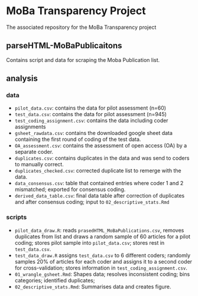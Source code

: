 # MoBa Transparency Project
The associated repository for the MoBa Transparency project

## parseHTML-MoBaPublicaitons
Contains script and data for scraping the Moba Publication list.

## analysis
### data
- `pilot_data.csv`: contains the data for pilot assessment (n=60)
- `test_data.csv`: contains the data for pilot assessment (n=945)
- `test_coding_assignment.csv`: contains the data including coder assignments
- `gsheet_rawdata.csv`: contains the downloaded google sheet data containing the first round of coding of the test data.
- `OA_assessment.csv`: contains the assessment of open access (OA) by a separate coder.
- `duplicates.csv`: contains duplicates in the data and was send to coders to manually correct.
- `duplicates_checked.csv`: corrected duplicate list to remerge with the data.
- `data_consensus.csv`: table that contained entries where coder 1 and 2 mismatched; exported for consensus coding.
- `derived_data_table.csv`: final data table after correction of duplicates and after consensus coding; input to `02_descriptive_stats.Rmd`

### scripts
- `pilot_data_draw.R`: reads `prasedHTML_MoBaPublications.csv`, removes duplicates from list and draws a random sample of 60 articles for a pilot coding; stores pilot sample into `pilot_data.csv`; stores rest in `test_data.csv`.
- `test_data_draw.R` assigns `test_data.csv` to 6 different coders; randomly samples 20% of articles for each coder and assigns it to a second coder for cross-validation; stores information in `test_coding_assignment.csv`.
- `01_wrangle_gsheet.Rmd`: Shapes data; resolves inconsistent coding; bins categories; identified duplicates;
- `02_descriptive_stats.Rmd`: Summarises data and creates figure.



